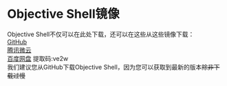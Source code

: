 # Objective Shell镜像
Objective Shell不仅可以在此处下载，还可以在这些从这些镜像下载：<br/>
[GitHub](https://github.com/CodesBuilder/Objective-Shell/releases)<br/>
[腾讯微云](https://share.weiyun.com/5OB5GKj)<br/>
[百度网盘](https://pan.baidu.com/s/1JuZo6S4VaxiE7aFl7dsFZw) 提取码:ve2w<br/>
我们建议您从GitHub下载Objective Shell，因为您可以获取到最新的版本~~除非下载过慢~~